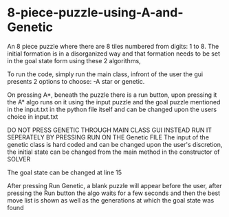 # 8-piece-puzzle-using-A-and-Genetic
An 8 piece puzzle where there are 8 tiles numbered from digits: 1 to 8. The initial formation is in a disorganized way and that formation needs to be set in the goal state form using these 2 algorithms,

To run the code, simply run the main class, infront of the user
the gui presents 2 options to choose:
-A star or genetic.

On pressing A*, beneath the puzzle there is a run button, 
upon pressing it the A* algo runs on it using the input puzzle and
the goal puzzle mentioned in the input.txt in the python file 
itself and can be changed upon the users choice in input.txt

DO NOT PRESS GENETIC THROUGH MAIN CLASS GUI INSTEAD RUN IT
SEPERATELY BY PRESSING RUN ON THE Genetic FILE
The input of the genetic class is hard coded and can be changed
upon the user's discretion, the initial state can be changed from
the main method in the constructor of SOLVER

The goal state can be changed at line 15

After pressing Run Genetic, a blank puzzle will appear before 
the user, after pressing the Run button the algo waits for a few
 seconds and then the best move list is shown as well as the generations
at which the goal state was found


